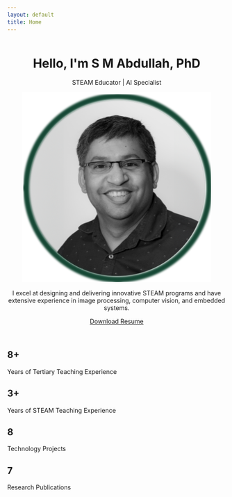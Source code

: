 ```yaml
---
layout: default
title: Home
---
```


<header>
    <div class="header-content">
      <div class="column">
        <h1>Hello, I'm S M Abdullah, PhD</h1>
        <p>STEAM Educator | AI Specialist</p>
      </div>
      <div class="column">
        <img src="/assets/images/Profile.png" alt="S M Abdullah, PhD" class="portrait">
      </div>
    </div>
    <p>I excel at designing and delivering innovative STEAM programs and have extensive experience in image processing, computer vision, and embedded systems.</p>
    <a href="/Resume_latest.pdf" target="_blank" rel="noopener noreferrer" class="btn">Download Resume</a>
</header>

<section class="stats">
    <div class="stat">
      <h2>8+</h2>
      <p>Years of Tertiary Teaching Experience</p>
    </div>
    <div class="stat">
      <h2>3+</h2>
      <p>Years of STEAM Teaching Experience</p>
    </div>
    <div class="stat">
      <h2>8</h2>
      <p>Technology Projects</p>
    </div>
    <div class="stat">
      <h2>7</h2>
      <p>Research Publications</p>
    </div>
</section>
